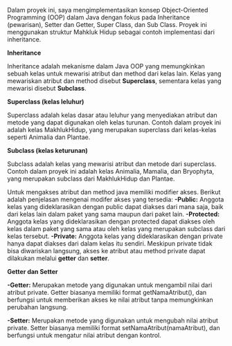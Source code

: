Dalam proyek ini, saya mengimplementasikan konsep Object-Oriented Programming (OOP) dalam Java dengan fokus pada Inheritance (pewarisan), Setter dan Getter, Super Class, dan Sub Class. Proyek ini menggunakan struktur Mahkluk Hidup sebagai contoh implementasi dari inheritance.

**Inheritance**

Inheritance adalah mekanisme dalam Java OOP yang memungkinkan sebuah kelas untuk mewarisi atribut dan method dari kelas lain. Kelas yang mewariskan atribut dan method disebut **Superclass**, sementara kelas yang mewarisi disebut **Subclass**.


**Superclass (kelas leluhur)**

Superclass adalah kelas dasar atau leluhur yang menyediakan atribut dan metode yang dapat digunakan oleh kelas turunan. Contoh dalam proyek ini adalah kelas MakhlukHidup, yang merupakan superclass dari kelas-kelas seperti Animalia dan Plantae.

**Subclass (kelas keturunan)**

Subclass adalah kelas yang mewarisi atribut dan metode dari superclass. Contoh dalam proyek ini adalah kelas Animalia, Mamalia, dan Bryophyta, yang merupakan subclass dari MakhlukHidup dan Plantae.


Untuk mengakses atribut dan method java memiliki modifier akses. Berikut adalah penjelasan mengenai modifer akses yang tersedia:
**-Public:** Anggota kelas yang dideklarasikan dengan public dapat diakses dari mana saja, baik dari kelas lain dalam paket yang sama maupun dari paket lain.
**-Protected:** Anggota kelas yang dideklarasikan dengan protected dapat diakses oleh kelas dalam paket yang sama atau oleh kelas yang merupakan subclass dari kelas tersebut.
**-Private:** Anggota kelas yang dideklarasikan dengan private hanya dapat diakses dari dalam kelas itu sendiri. Meskipun private tidak bisa diwariskan langsung, akses ke atribut atau method private dapat dilakukan melalui **getter** dan **setter**.

**Getter dan Setter**

**-Getter:** Merupakan metode yang digunakan untuk mengambil nilai dari atribut private. Getter biasanya memiliki format getNamaAtribut(), dan berfungsi untuk memberikan akses ke nilai atribut tanpa memungkinkan perubahan langsung.

**-Setter:** Merupakan metode yang digunakan untuk mengubah nilai atribut private. Setter biasanya memiliki format setNamaAtribut(namaAtribut), dan berfungsi untuk mengatur nilai atribut dengan kontrol.
